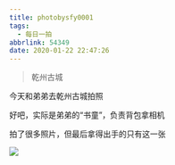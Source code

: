 ```yaml
---
title: photobysfy0001
tags:
  - 每日一拍
abbrlink: 54349
date: 2020-01-22 22:47:26
---
```


> 乾州古城

<!--more--> 

今天和弟弟去乾州古城拍照

好吧，实际是弟弟的“书童”，负责背包拿相机

拍了很多照片，但最后拿得出手的只有这一张

![](https://raw.githubusercontent.com/SFY-123/PicBed/master/img/WechatIMG8.jpeg)

















